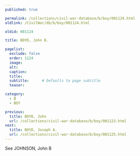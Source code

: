 ```yaml
---
published: true

permalink: /collections/civil-war-database/b/boy/001124.html
oldlink: /CivilWar/db/b/boy/001124.html

oldid: 001124

title: BOYD, John B.

pagelist:
  exclude: false
  order: 1124
  image: 
  alt:
  caption:
  title:
  subtitle:      # Defaults to page subtitle
  teaser:

category: 
  - B 
  - BOY

previous:
  title: BOYD, John
  url: /collections/civil-war-database/b/boy/001123.html  
next:
  title: BOYD, Joseph A.
  url: /collections/civil-war-database/b/boy/001125.html   
---
```

See JOHNSON, John B